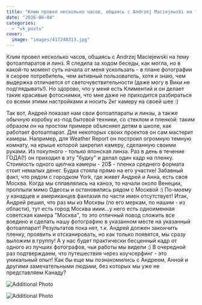 ```yaml
---
title: "Клим провел несколько часов, общаясь с Andrzej Maciejewski на тему фотоаппаратов и линз. Я следила з..."
date: "2016-06-04"
categories: 
  - "vk_posts"
cover:
  image: "images/417248313.jpg"
---
```


Клим провел несколько часов, общаясь с Andrzej Maciejewski на тему фотоаппаратов и линз. Я следила за ходом беседы, как могла, но в какой-то момент суть начала от меня ускользать - в плане фотографии я скорее потребитель, чем активный пользователь, хотя и знаю, чем выдержка отличается от светочувствительности (даже могу в Вики не подглядывать!). Но здорово, что у меня есть Климентий и он делает такие красивые фотоснимки, что мне даже не приходится разбираться со всеми этими настройками и носить 2кг камеру на своей шее :)

<!--more-->

Так вот, Андрей показал нам свои фотоаппараты и линзы, а также обычную коробку из-под бытовой техники, со стеклом и пленкой: таким образом он на простом примере объясняет детям в школе, как работает фотоаппарат. Для некоторых своих проектов он сам мастерит камеры. Например, для Weather Report он построил огромную темную комнату, на крыше которой закрепил камеру, сделанную своими руками. Из покупного - только японская линза. Раз в день в течение ГОДА(!) он приходил в эту "будку" и делал один кадр на пленку. Стоимость одного щелчка камеры - 20$ - пленка среднего формата стоит немалых денег. Будка стояла прямо на его участке! Забавный факт, что рядом с городком York, где живет Андрей и Анна, есть своя Москва. Когда мы сплавлялись на каноэ, то начали около Венеции, проплыли мимо Одессы и остановились рядом с Москвой :) По-моему у канадцев и американцев фантазия по части имен отсутствует! Итак, Андрей решил, что раз мы из Москвы (по его меркам, по нашим - из области), тут есть город Москва ииии...у него есть одноименная советская камера "Москва", то это отличный повод сложить все воедино и сделать нашу фотографию в указанном месте на указанный фотоаппарат! Результатов пока нет, т.к. Андрей должен закончить пленку, проявить и отсканировать, но как только появятся, мы сразу выложим в группу! А у нас будет практически бесценный кадр от одного из лучших фотографов, чьи работы мы видели :) В очередной раз подтверждаем, что путешествия через коучсерфинг - это уникальный опыт! Как бы еще мы познакомились с Андреем, Анной и другими замечательными людьми, без которых мы уже не представляем Канаду?

![Additional Photo](https://vodpop.ru/wp-content/uploads/2023/07/417248314.jpg)

![Additional Photo](https://vodpop.ru/wp-content/uploads/2023/07/417248315.jpg)
